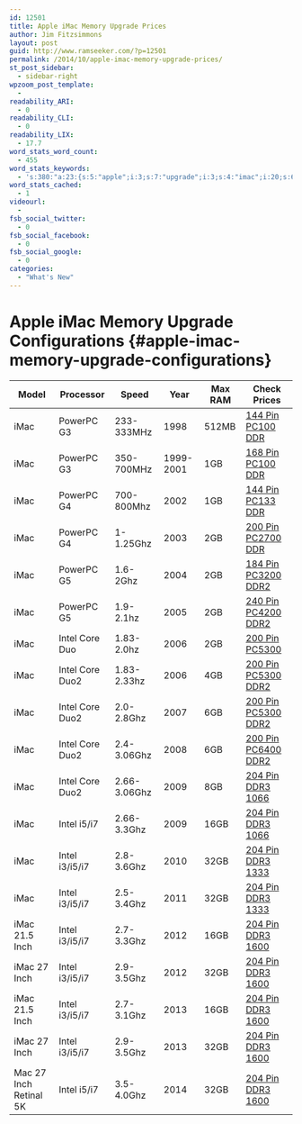 ```yaml
---
id: 12501
title: Apple iMac Memory Upgrade Prices
author: Jim Fitzsimmons
layout: post
guid: http://www.ramseeker.com/?p=12501
permalink: /2014/10/apple-imac-memory-upgrade-prices/
st_post_sidebar:
  - sidebar-right
wpzoom_post_template:
  - 
readability_ARI:
  - 0
readability_CLI:
  - 0
readability_LIX:
  - 17.7
word_stats_word_count:
  - 455
word_stats_keywords:
  - 's:380:"a:23:{s:5:"apple";i:3;s:7:"upgrade";i:3;s:4:"imac";i:20;s:6:"memory";i:24;s:5:"pc100";i:6;s:6:"prices";i:23;s:5:"pc133";i:3;s:6:"pc2700";i:3;s:6:"pc3200";i:3;s:4:"ddr2";i:13;s:6:"pc4200";i:3;s:6:"pc5300";i:5;s:6:"pc6400";i:3;s:4:"ddr3";i:15;s:7:"powerpc";i:6;s:5:"intel";i:13;s:4:"core";i:5;s:4:"duo2";i:4;s:4:"16gb";i:3;s:4:"32gb";i:5;s:4:"inch";i:5;i:1600;i:5;s:5:"table";i:11;}";'
word_stats_cached:
  - 1
videourl:
  - 
fsb_social_twitter:
  - 0
fsb_social_facebook:
  - 0
fsb_social_google:
  - 0
categories:
  - "What's New"
---
```


# Apple iMac Memory Upgrade Configurations {#apple-imac-memory-upgrade-configurations}

| Model                  | Processor       | Speed        | Year      | Max RAM | Check Prices             |
| ---------------------- | --------------- | ------------ | --------- | ------- | ------------------------ |
| iMac                   | PowerPC G3      | 233-333MHz   | 1998      | 512MB   | [144 Pin PC100 DDR][1]   |
| iMac                   | PowerPC G3      | 350-700MHz   | 1999-2001 | 1GB     | [168 Pin PC100 DDR][2]   |
| iMac                   | PowerPC G4      | 700-800Mhz   | 2002      | 1GB     | [144 Pin PC133 DDR][3]   |
| iMac                   | PowerPC G4      | 1-1.25Ghz    | 2003      | 2GB     | [200 Pin PC2700 DDR][4]  |
| iMac                   | PowerPC G5      | 1.6-2Ghz     | 2004      | 2GB     | [184 Pin PC3200 DDR2][5] |
| iMac                   | PowerPC G5      | 1.9-2.1hz    | 2005      | 2GB     | [240 Pin PC4200 DDR2][6] |
| iMac                   | Intel Core Duo  | 1.83-2.0hz   | 2006      | 2GB     | [200 Pin PC5300][7]      |
| iMac                   | Intel Core Duo2 | 1.83-2.33hz  | 2006      | 4GB     | [200 Pin PC5300 DDR2][7] |
| iMac                   | Intel Core Duo2 | 2.0-2.8Ghz   | 2007      | 6GB     | [200 Pin PC5300 DDR2][7] |
| iMac                   | Intel Core Duo2 | 2.4-3.06Ghz  | 2008      | 6GB     | [200 Pin PC6400 DDR2][8] |
| iMac                   | Intel Core Duo2 | 2.66-3.06Ghz | 2009      | 8GB     | [204 Pin DDR3 1066][9]   |
| iMac                   | Intel i5/i7     | 2.66-3.3Ghz  | 2009      | 16GB    | [204 Pin DDR3 1066][9]   |
| iMac                   | Intel i3/i5/i7  | 2.8-3.6Ghz   | 2010      | 32GB    | [204 Pin DDR3 1333][10]  |
| iMac                   | Intel i3/i5/i7  | 2.5-3.4Ghz   | 2011      | 32GB    | [204 Pin DDR3 1333][10]  |
| iMac 21.5 Inch         | Intel i3/i5/i7  | 2.7-3.3Ghz   | 2012      | 16GB    | [204 Pin DDR3 1600][11]  |
| iMac 27 Inch           | Intel i3/i5/i7  | 2.9-3.5Ghz   | 2012      | 32GB    | [204 Pin DDR3 1600][11]  |
| iMac 21.5 Inch         | Intel i3/i5/i7  | 2.7-3.1Ghz   | 2013      | 16GB    | [204 Pin DDR3 1600][11]  |
| iMac 27 Inch           | Intel i3/i5/i7  | 2.9-3.5Ghz   | 2013      | 32GB    | [204 Pin DDR3 1600][11]  |
| Mac 27 Inch Retinal 5K | Intel i5/i7     | 3.5-4.0Ghz   | 2014      | 32GB    | [204 Pin DDR3 1600][11]  |



 [1]: http://amzn.to/1RZDNwO
 [2]: http://amzn.to/22f7QDb
 [3]: http://amzn.to/1YgOKf1
 [4]: http://amzn.to/1SfuN3s
 [5]: http://amzn.to/22f81OM
 [6]: http://amzn.to/1RZE1E8
 [7]: http://amzn.to/1qvFmJY
 [8]: http://amzn.to/1SfviKQ
 [9]: http://amzn.to/22f8gcG
 [10]: http://amzn.to/1PWmxEe
 [11]: http://amzn.to/1SfvE4c